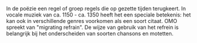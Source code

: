 In de poëzie een regel of groep regels die op gezette tijden terugkeert. 
In vocale muziek van ca. 1150 - ca. 1350 heeft het een speciale betekenis: het kan ook in verschillende genres voorkomen als een soort citaat. OMO spreekt van "migrating refrain".
De wijze van gebruik van het refrein is belangrijk bij het onderscheiden van soorten chansons en motetten.

